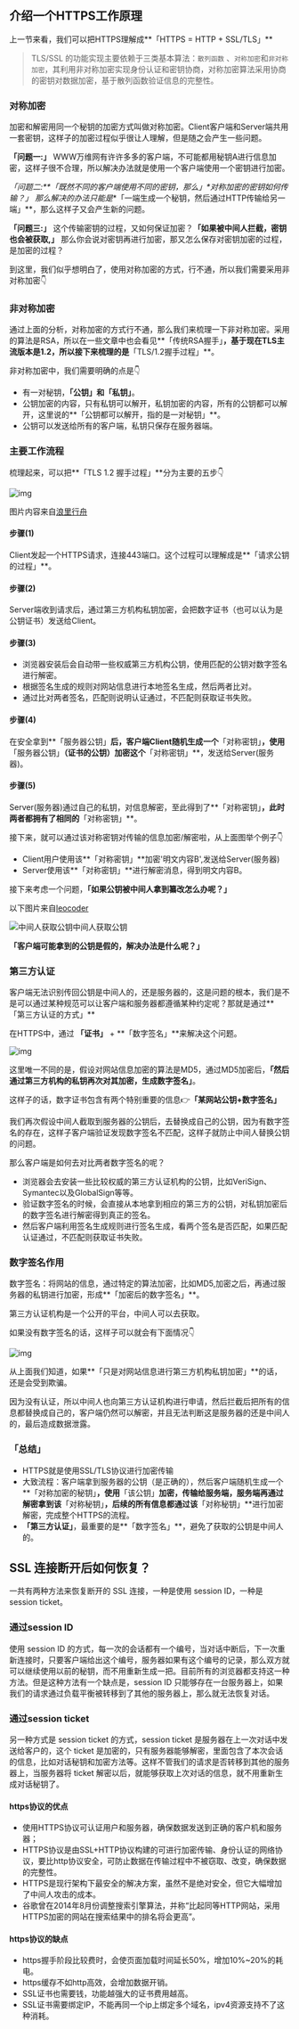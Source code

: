 ## 介绍一个HTTPS工作原理

上一节来看，我们可以把HTTPS理解成**「HTTPS = HTTP + SSL/TLS」**

> TLS/SSL 的功能实现主要依赖于三类基本算法：`散列函数` 、`对称加密`和`非对称加密`，其利用非对称加密实现身份认证和密钥协商，对称加密算法采用协商的密钥对数据加密，基于散列函数验证信息的完整性。

### 对称加密

加密和解密用同一个秘钥的加密方式叫做对称加密。Client客户端和Server端共用一套密钥，这样子的加密过程似乎很让人理解，但是随之会产生一些问题。

**「问题一:」** WWW万维网有许许多多的客户端，不可能都用秘钥A进行信息加密，这样子很不合理，所以解决办法就是使用一个客户端使用一个密钥进行加密。

**「问题二:\**「既然不同的客户端使用不同的密钥，那么」\**对称加密的密钥如何传输？」** 那么解决的办法只能是**「一端生成一个秘钥，然后通过HTTP传输给另一端」**，那么这样子又会产生新的问题。

**「问题三:」** 这个传输密钥的过程，又如何保证加密？**「如果被中间人拦截，密钥也会被获取,」** 那么你会说对密钥再进行加密，那又怎么保存对密钥加密的过程，是加密的过程？

到这里，我们似乎想明白了，使用对称加密的方式，行不通，所以我们需要采用非对称加密👇

### 非对称加密

通过上面的分析，对称加密的方式行不通，那么我们来梳理一下非对称加密。采用的算法是RSA，所以在一些文章中也会看见**「传统RSA握手」**，基于现在TLS主流版本是1.2，所以接下来梳理的是**「TLS/1.2握手过程」**。

非对称加密中，我们需要明确的点是👇

- 有一对秘钥，**「公钥」**和**「私钥」**。
- 公钥加密的内容，只有私钥可以解开，私钥加密的内容，所有的公钥都可以解开，这里说的**「公钥都可以解开，指的是一对秘钥」**。
- 公钥可以发送给所有的客户端，私钥只保存在服务器端。

### 主要工作流程

梳理起来，可以把**「TLS 1.2 握手过程」**分为主要的五步👇

![img](https://user-images.githubusercontent.com/34484322/89356430-58e32e00-d6f0-11ea-9320-115133c36e3e.png)

图片内容来自[浪里行舟](https://juejin.im/user/4283353031252967)

#### 步骤(1)

Client发起一个HTTPS请求，连接443端口。这个过程可以理解成是**「请求公钥的过程」**。

#### 步骤(2)

Server端收到请求后，通过第三方机构私钥加密，会把数字证书（也可以认为是公钥证书）发送给Client。

#### 步骤(3)

- 浏览器安装后会自动带一些权威第三方机构公钥，使用匹配的公钥对数字签名进行解密。
- 根据签名生成的规则对网站信息进行本地签名生成，然后两者比对。
- 通过比对两者签名，匹配则说明认证通过，不匹配则获取证书失败。

#### 步骤(4)

在安全拿到**「服务器公钥」**后，客户端Client随机生成一个**「对称密钥」**，使用**「服务器公钥」**（证书的公钥）加密这个**「对称密钥」**，发送给Server(服务器)。

#### 步骤(5)

Server(服务器)通过自己的私钥，对信息解密，至此得到了**「对称密钥」**，此时两者都拥有了相同的**「对称密钥」**。

接下来，就可以通过该对称密钥对传输的信息加密/解密啦，从上面图举个例子👇

- Client用户使用该**「对称密钥」**加密'明文内容B',发送给Server(服务器)
- Server使用该**「对称密钥」**进行解密消息，得到明文内容B。

接下来考虑一个问题，**「如果公钥被中间人拿到纂改怎么办呢？」**

以下图片来自[leocoder](https://juejin.im/user/694547078451278)

![中间人获取公钥](https://user-images.githubusercontent.com/34484322/89356414-4cf76c00-d6f0-11ea-9b1a-5d4e4adee530.png)中间人获取公钥

**「客户端可能拿到的公钥是假的，解决办法是什么呢？」**

### 第三方认证

客户端无法识别传回公钥是中间人的，还是服务器的，这是问题的根本，我们是不是可以通过某种规范可以让客户端和服务器都遵循某种约定呢？那就是通过**「第三方认证的方式」**

在HTTPS中，通过 **「证书」** + **「数字签名」**来解决这个问题。

![img](https://user-images.githubusercontent.com/34484322/89356382-37824200-d6f0-11ea-8c02-630f6362ef91.png)

这里唯一不同的是，假设对网站信息加密的算法是MD5，通过MD5加密后，**「然后通过第三方机构的私钥再次对其加密，生成数字签名」**。

这样子的话，数字证书包含有两个特别重要的信息👉**「某网站公钥+数字签名」**

我们再次假设中间人截取到服务器的公钥后，去替换成自己的公钥，因为有数字签名的存在，这样子客户端验证发现数字签名不匹配，这样子就防止中间人替换公钥的问题。

那么客户端是如何去对比两者数字签名的呢？

- 浏览器会去安装一些比较权威的第三方认证机构的公钥，比如VeriSign、Symantec以及GlobalSign等等。
- 验证数字签名的时候，会直接从本地拿到相应的第三方的公钥，对私钥加密后的数字签名进行解密得到真正的签名。
- 然后客户端利用签名生成规则进行签名生成，看两个签名是否匹配，如果匹配认证通过，不匹配则获取证书失败。

### 数字签名作用

数字签名：将网站的信息，通过特定的算法加密，比如MD5,加密之后，再通过服务器的私钥进行加密，形成**「加密后的数字签名」**。

第三方认证机构是一个公开的平台，中间人可以去获取。

如果没有数字签名的话，这样子可以就会有下面情况👇

![img](https://user-images.githubusercontent.com/34484322/89356394-40731380-d6f0-11ea-9539-46391eedcf47.png)

从上面我们知道，如果**「只是对网站信息进行第三方机构私钥加密」**的话，还是会受到欺骗。

因为没有认证，所以中间人也向第三方认证机构进行申请，然后拦截后把所有的信息都替换成自己的，客户端仍然可以解密，并且无法判断这是服务器的还是中间人的，最后造成数据泄露。

### **「总结」**

- HTTPS就是使用SSL/TLS协议进行加密传输
- 大致流程：客户端拿到服务器的公钥（是正确的），然后客户端随机生成一个**「对称加密的秘钥」**，使用**「该公钥」**加密，传输给服务端，服务端再通过解密拿到该**「对称秘钥」**，后续的所有信息都通过该**「对称秘钥」**进行加密解密，完成整个HTTPS的流程。
- **「第三方认证」**，最重要的是**「数字签名」**，避免了获取的公钥是中间人的。

## SSL 连接断开后如何恢复？

一共有两种方法来恢复断开的 SSL 连接，一种是使用 session ID，一种是 session ticket。

### 通过session ID

使用 session ID 的方式，每一次的会话都有一个编号，当对话中断后，下一次重新连接时，只要客户端给出这个编号，服务器如果有这个编号的记录，那么双方就可以继续使用以前的秘钥，而不用重新生成一把。目前所有的浏览器都支持这一种方法。但是这种方法有一个缺点是，session ID 只能够存在一台服务器上，如果我们的请求通过负载平衡被转移到了其他的服务器上，那么就无法恢复对话。

### 通过session ticket

另一种方式是 session ticket 的方式，session ticket 是服务器在上一次对话中发送给客户的，这个 ticket 是加密的，只有服务器能够解密，里面包含了本次会话的信息，比如对话秘钥和加密方法等。这样不管我们的请求是否转移到其他的服务器上，当服务器将 ticket 解密以后，就能够获取上次对话的信息，就不用重新生成对话秘钥了。

#### https协议的优点

- 使用HTTPS协议可认证用户和服务器，确保数据发送到正确的客户机和服务器；
- HTTPS协议是由SSL+HTTP协议构建的可进行加密传输、身份认证的网络协议，要比http协议安全，可防止数据在传输过程中不被窃取、改变，确保数据的完整性。
- HTTPS是现行架构下最安全的解决方案，虽然不是绝对安全，但它大幅增加了中间人攻击的成本。
- 谷歌曾在2014年8月份调整搜索引擎算法，并称“比起同等HTTP网站，采用HTTPS加密的网站在搜索结果中的排名将会更高”。

#### https协议的缺点

- https握手阶段比较费时，会使页面加载时间延长50%，增加10%~20%的耗电。
- https缓存不如http高效，会增加数据开销。
- SSL证书也需要钱，功能越强大的证书费用越高。
- SSL证书需要绑定IP，不能再同一个ip上绑定多个域名，ipv4资源支持不了这种消耗。


